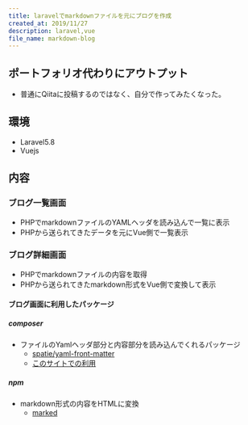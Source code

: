 ```yaml
---
title: laravelでmarkdownファイルを元にブログを作成
created_at: 2019/11/27
description: laravel,vue
file_name: markdown-blog
---
```


## ポートフォリオ代わりにアウトプット
- 普通にQiitaに投稿するのではなく、自分で作ってみたくなった。

## 環境
- Laravel5.8
- Vuejs

## 内容
### ブログ一覧画面
- PHPでmarkdownファイルのYAMLヘッダを読み込んで一覧に表示
- PHPから送られてきたデータを元にVue側で一覧表示

### ブログ詳細画面
- PHPでmarkdownファイルの内容を取得
- PHPから送られてきたmarkdown形式をVue側で変換して表示

#### ブログ画面に利用したパッケージ
##### composer
- ファイルのYamlヘッダ部分と内容部分を読み込んでくれるパッケージ
  - [spatie/yaml-front-matter](https://github.com/spatie/yaml-front-matter)
  - [このサイトでの利用](/blog-detail/yaml-front-matter)


##### npm
- markdown形式の内容をHTMLに変換
  - [marked](https://www.npmjs.com/package/marked)
